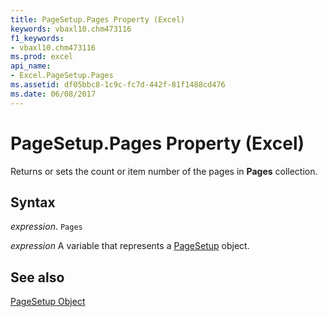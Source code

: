 ```yaml
---
title: PageSetup.Pages Property (Excel)
keywords: vbaxl10.chm473116
f1_keywords:
- vbaxl10.chm473116
ms.prod: excel
api_name:
- Excel.PageSetup.Pages
ms.assetid: df05bbc8-1c9c-fc7d-442f-81f1488cd476
ms.date: 06/08/2017
---
```



# PageSetup.Pages Property (Excel)

Returns or sets the count or item number of the pages in  **Pages** collection.


## Syntax

 _expression_. `Pages`

 _expression_ A variable that represents a [PageSetup](Excel.PageSetup.md) object.


## See also


[PageSetup Object](Excel.PageSetup.md)


